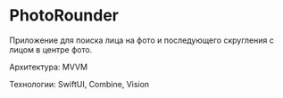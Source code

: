 
# PhotoRounder

Приложение для поиска лица на фото и последующего скругления с лицом в центре фото.

Архитектура: MVVM

Технологии: SwiftUI, Combine, Vision



